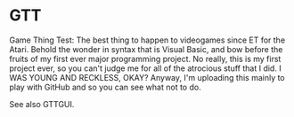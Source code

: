 GTT
===

Game Thing Test: The best thing to happen to videogames since ET for the Atari. Behold the wonder in syntax that is Visual Basic, and bow before the fruits of my first ever major programming project. No really, this is my first project ever, so you can't judge me for all of the atrocious stuff that I did. I WAS YOUNG AND RECKLESS, OKAY? Anyway, I'm uploading this mainly to play with GitHub and so you can see what not to do.

See also GTTGUI.
